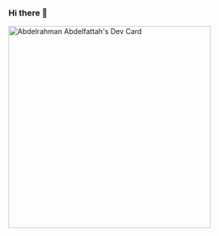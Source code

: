 ### Hi there 👋

<a href="https://app.daily.dev/peppper"><img src="https://api.daily.dev/devcards/90e4d9970b594b93a0438ed75f06aa3d.png?r=a9e" width="400" alt="Abdelrahman Abdelfattah's Dev Card"/></a>

<!--
**blackPeppper/blackPeppper** is a ✨ _special_ ✨ repository because its `README.md` (this file) appears on your GitHub profile.

Here are some ideas to get you started:

- 🔭 I’m currently working on ...
- 🌱 I’m currently learning ...
- 👯 I’m looking to collaborate on ...
- 🤔 I’m looking for help with ...
- 💬 Ask me about ...
- 📫 How to reach me: ...
- 😄 Pronouns: ...
- ⚡ Fun fact: ...
-->
